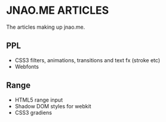 JNAO.ME ARTICLES
================

The articles making up jnao.me.

PPL
-----
* CSS3 filters, animations, transitions and text fx (stroke etc)
* Webfonts


Range
-----
* HTML5 range input
* Shadow DOM styles for webkit
* CSS3 gradiens